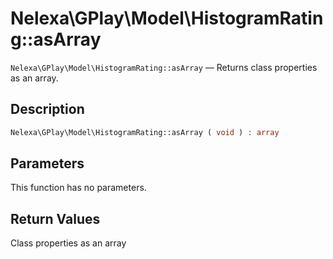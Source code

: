 # Nelexa\GPlay\Model\HistogramRating::asArray
`Nelexa\GPlay\Model\HistogramRating::asArray` — Returns class properties as an array.

## Description
```php
Nelexa\GPlay\Model\HistogramRating::asArray ( void ) : array
```

## Parameters
This function has no parameters.

## Return Values
Сlass properties as an array

